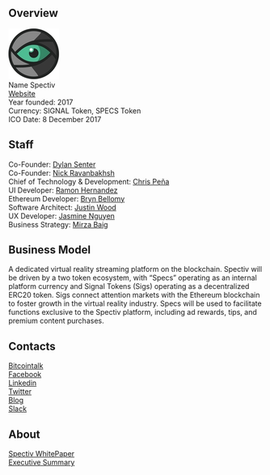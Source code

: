 ## Overview
![ logo](../projects/logo/spectiv.jpg)  
Name Spectiv    
[Website](https://www.spectivvr.com)  
Year founded: 2017   
Currency: SIGNAL Token, SPECS Token  
ICO Date: 8 December 2017  
## Staff
Co-Founder: [Dylan Senter](../people/dylan_senter.md)   
Co-Founder: [Nick Ravanbakhsh](../people/nick_ravanbakhsh.md)   
Chief of Technology & Development: [Chris Peña](../people/chris_pena.md)   
UI Developer: [Ramon Hernandez](../people/ramon_hernandez.md)  
Ethereum Developer: [Bryn Bellomy](../people/bryn_bellomy.md)  
Software Architect: [Justin Wood](../people/justin_wood.md)  
UX Developer: [Jasmine Nguyen](../people/jasmine_nguyen.md)  
Business Strategy: [Mirza Baig](../people/mirza_baig.md)  
## Business Model
A dedicated virtual reality streaming platform on the blockchain.
Spectiv will be driven by a two token ecosystem, with “Specs” operating as an internal
platform currency and Signal Tokens (Sigs) operating as a decentralized ERC20 token. Sigs
connect attention markets with the Ethereum blockchain to foster growth in the virtual
reality industry. Specs will be used to facilitate functions exclusive to the Spectiv platform, including ad
rewards, tips, and premium content purchases.
## Contacts
[Bitcointalk](https://bitcointalk.org/index.php?topic=1975254.0)   
[Facebook](https://www.facebook.com/spectivvr/)   
[Linkedin](https://www.linkedin.com/company-beta/22287717/)   
[Twitter](https://twitter.com/spectivvr?lang=en)    
[Blog](https://medium.com/spectiv-vr)    
[Slack](https://slackpass.io/spectivvr)  
## About
[Spectiv WhitePaper](https://drive.google.com/file/d/0B2_BLkYG_TdGRGE2MGpyWE1oWkk/view)  
[Executive Summary](http://gateway.glop.me/ipfs/QmS5LRiRcpMJqHVh4MDjGzd62vukUyrnnPZSSMGmV3pzfD/Spectiv-Executive%20Summary.pdf)
